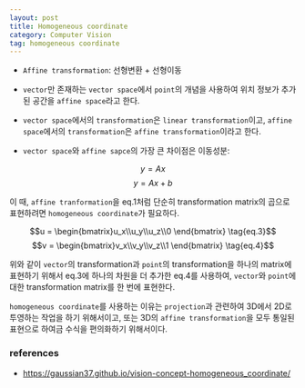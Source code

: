 ```yaml
---
layout: post
title: Homogeneous coordinate
category: Computer Vision
tag: homogeneous coordinate
---
```


- `Affine transformation`: 선형변환 + 선형이동

- `vector`만 존재하는 `vector space`에서 `point`의 개념을 사용하여 위치 정보가 추가된 공간을 `affine space`라고 한다.

- `vector space`에서의 `transformation`은 `linear transformation`이고, `affine space`에서의 `transformation`은 `affine transformation`이라고 한다.

- `vector space`와 `affine sapce`의 가장 큰 차이점은 이동성분:

$$y = Ax \tag{ep.1. linear tranformation}$$
$$y = Ax + b \tag{eq.2 affine transformation}$$

이 때, `affine tranformation`을 eq.1처럼 단순히 transformation matrix의 곱으로 표현하려면 `homogeneous coordinate`가 필요하다.

$$u = \begin{bmatrix}u_x\\u_y\\u_z\\0 \end{bmatrix} \tag{eq.3}$$
$$v = \begin{bmatrix}v_x\\v_y\\v_z\\1 \end{bmatrix} \tag{eq.4}$$

위와 같이 `vector`의 transformation과 `point`의 transformation을 하나의 matrix에 표현하기 위해서 eq.3에 하나의 차원을 더 추가한 eq.4를 사용하여, `vector`와 `point`에 대한 transformation matrix를 한 번에 표현한다.

`homogeneous coordinate`를 사용하는 이유는 `projection`과 관련하여 3D에서 2D로 투영하는 작업을 하기 위해서이고, 또는 3D의 `affine transformation`을 모두 통일된 표현으로 하여금 수식을 편의화하기 위해서이다.

### references

- https://gaussian37.github.io/vision-concept-homogeneous_coordinate/
